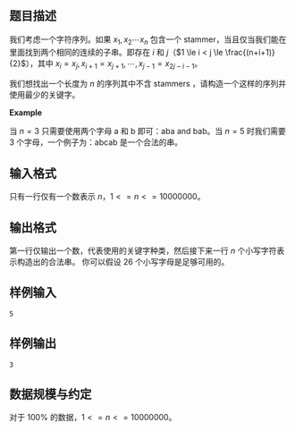## 题目描述

我们考虑一个字符序列。如果 $x_1,x_2\cdots x_n$ 包含一个 stammer，当且仅当我们能在里面找到两个相同的连续的子串。即存在 $i$ 和 $j$（$1 \le i < j \le \frac{(n+i+1)}{2}$），其中 $x_i = x_j,x_{i+1} = x_{j+1},\cdots,x_{j-1}= x_{2j-i-1}$。

我们想找出一个长度为 $n$ 的序列其中不含 stammers ，请构造一个这样的序列并使用最少的关键字。

**Example**

当 $n = 3$ 只需要使用两个字母 a 和 b 即可：aba and bab。当 $n = 5$ 时我们需要 $3$ 个字母，一个例子为：abcab 是一个合法的串。

## 输入格式

只有一行仅有一个数表示 $n$，$1 <= n <= 10000000$。

## 输出格式

第一行仅输出一个数，代表使用的关键字种类，然后接下来一行 $n$ 个小写字符表示构造出的合法串。
你可以假设 $26$ 个小写字母是足够可用的。

## 样例输入

```plain
5
```

## 样例输出

```plain
3
```

## 数据规模与约定

对于 $100\%$ 的数据，$1 <= n <= 10000000$。


